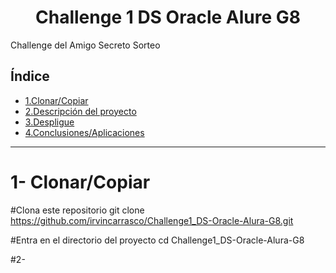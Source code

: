 <h1 align="center"> Challenge 1 DS Oracle Alure G8 </h1>
Challenge del Amigo Secreto Sorteo

## Índice
- [1.Clonar/Copiar](#1-Clonar/Copiar)
- [2.Descripción del proyecto](#2-Descripción-del-proyecto)
- [3.Despligue](#3-Despligue)
- [4.Conclusiones/Aplicaciones](#4-Conclusiones/Aplicaciones)
----------------------------------
# 1- Clonar/Copiar

#Clona este repositorio
git clone https://github.com/irvincarrasco/Challenge1_DS-Oracle-Alura-G8.git

#Entra en el directorio del proyecto
cd Challenge1_DS-Oracle-Alura-G8

#2-
